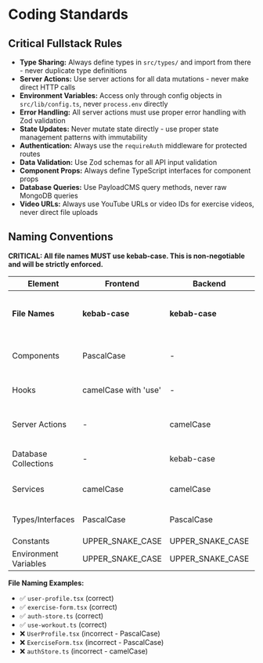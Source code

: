 # Coding Standards

## Critical Fullstack Rules

- **Type Sharing:** Always define types in `src/types/` and import from there - never duplicate type definitions
- **Server Actions:** Use server actions for all data mutations - never make direct HTTP calls
- **Environment Variables:** Access only through config objects in `src/lib/config.ts`, never `process.env` directly
- **Error Handling:** All server actions must use proper error handling with Zod validation
- **State Updates:** Never mutate state directly - use proper state management patterns with immutability
- **Authentication:** Always use the `requireAuth` middleware for protected routes
- **Data Validation:** Use Zod schemas for all API input validation
- **Component Props:** Always define TypeScript interfaces for component props
- **Database Queries:** Use PayloadCMS query methods, never raw MongoDB queries
- **Video URLs:** Always use YouTube URLs or video IDs for exercise videos, never direct file uploads

## Naming Conventions

**CRITICAL: All file names MUST use kebab-case. This is non-negotiable and will be strictly enforced.**

| Element               | Frontend             | Backend          | Example                                                     |
| --------------------- | -------------------- | ---------------- | ----------------------------------------------------------- |
| **File Names**        | **kebab-case**       | **kebab-case**   | `user-profile.tsx`, `complete-exercise.ts`, `auth-store.ts` |
| Components            | PascalCase           | -                | `UserProfile` (exported from `user-profile.tsx`)            |
| Hooks                 | camelCase with 'use' | -                | `useAuth` (exported from `use-auth.ts`)                     |
| Server Actions        | -                    | camelCase        | `completeExercise` (exported from `complete-exercise.ts`)   |
| Database Collections  | -                    | kebab-case       | `product-users` (PayloadCMS slug)                           |
| Services              | camelCase            | camelCase        | `authService` (exported from `auth-service.ts`)             |
| Types/Interfaces      | PascalCase           | PascalCase       | `UserProfile` (exported from `user-profile.ts`)             |
| Constants             | UPPER_SNAKE_CASE     | UPPER_SNAKE_CASE | `API_BASE_URL`                                              |
| Environment Variables | UPPER_SNAKE_CASE     | UPPER_SNAKE_CASE | `DATABASE_URI`                                              |

**File Naming Examples:**

- ✅ `user-profile.tsx` (correct)
- ✅ `exercise-form.tsx` (correct)
- ✅ `auth-store.ts` (correct)
- ✅ `use-workout.ts` (correct)
- ❌ `UserProfile.tsx` (incorrect - PascalCase)
- ❌ `ExerciseForm.tsx` (incorrect - PascalCase)
- ❌ `authStore.ts` (incorrect - camelCase)
